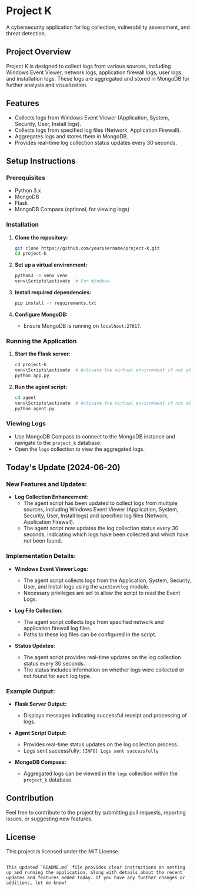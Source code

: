 
# Project K

A cybersecurity application for log collection, vulnerability assessment, and threat detection.

## Project Overview

Project K is designed to collect logs from various sources, including Windows Event Viewer, network logs, application firewall logs, user logs, and installation logs. These logs are aggregated and stored in MongoDB for further analysis and visualization.

## Features

- Collects logs from Windows Event Viewer (Application, System, Security, User, Install logs).
- Collects logs from specified log files (Network, Application Firewall).
- Aggregates logs and stores them in MongoDB.
- Provides real-time log collection status updates every 30 seconds.

## Setup Instructions

### Prerequisites

- Python 3.x
- MongoDB
- Flask
- MongoDB Compass (optional, for viewing logs)

### Installation

1. **Clone the repository:**
   ```sh
   git clone https://github.com/yourusername/project-k.git
   cd project-k
   ```

2. **Set up a virtual environment:**
   ```sh
   python3 -m venv venv
   venv\Scripts\activate  # For Windows
   ```

3. **Install required dependencies:**
   ```sh
   pip install -r requirements.txt
   ```

4. **Configure MongoDB:**
   - Ensure MongoDB is running on `localhost:27017`.

### Running the Application

1. **Start the Flask server:**
   ```sh
   cd project-k
   venv\Scripts\activate  # Activate the virtual environment if not already activated
   python app.py
   ```

2. **Run the agent script:**
   ```sh
   cd agent
   venv\Scripts\activate  # Activate the virtual environment if not already activated
   python agent.py
   ```

### Viewing Logs

- Use MongoDB Compass to connect to the MongoDB instance and navigate to the `project_k` database.
- Open the `logs` collection to view the aggregated logs.

## Today's Update (2024-06-20)

### New Features and Updates:

- **Log Collection Enhancement:** 
  - The agent script has been updated to collect logs from multiple sources, including Windows Event Viewer (Application, System, Security, User, Install logs) and specified log files (Network, Application Firewall).
  - The agent script now updates the log collection status every 30 seconds, indicating which logs have been collected and which have not been found.

### Implementation Details:

- **Windows Event Viewer Logs:** 
  - The agent script collects logs from the Application, System, Security, User, and Install logs using the `win32evtlog` module.
  - Necessary privileges are set to allow the script to read the Event Logs.

- **Log File Collection:**
  - The agent script collects logs from specified network and application firewall log files.
  - Paths to these log files can be configured in the script.

- **Status Updates:**
  - The agent script provides real-time updates on the log collection status every 30 seconds.
  - The status includes information on whether logs were collected or not found for each log type.

### Example Output:

- **Flask Server Output:**
  - Displays messages indicating successful receipt and processing of logs.

- **Agent Script Output:**
  - Provides real-time status updates on the log collection process.
  - Logs sent successfully: `[INFO] Logs sent successfully`

- **MongoDB Compass:**
  - Aggregated logs can be viewed in the `logs` collection within the `project_k` database.

## Contribution

Feel free to contribute to the project by submitting pull requests, reporting issues, or suggesting new features.

## License

This project is licensed under the MIT License.
```

This updated `README.md` file provides clear instructions on setting up and running the application, along with details about the recent updates and features added today. If you have any further changes or additions, let me know!
